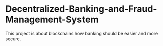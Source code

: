 # Decentralized-Banking-and-Fraud-Management-System
This project is about blockchains how banking should be easier and more secure.
